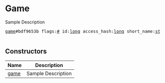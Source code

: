 # Game

Sample Description

<pre>
<a href="../constructor/game">game</a>#bdf9653b flags:<a href="../type/#.md">#</a> id:<a href="../type/long.md">long</a> access_hash:<a href="../type/long.md">long</a> short_name:<a href="../type/string.md">string</a> title:<a href="../type/string.md">string</a> description:<a href="../type/string.md">string</a> photo:<a href="../type/Photo.md">Photo</a> document:flags.0?<a href="../type/Document.md">Document</a> = <a href="../type/Game.md">Game</a>;

</pre>

## Constructors

| Name | Description |
|------|-------------|
| [game](../constructor/game.md) | Sample Description |

